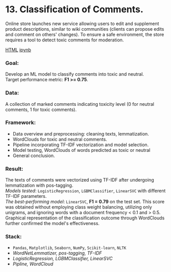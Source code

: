 # 13. Classification of Comments.
Online store launches new service allowing users to edit and supplement product descriptions, similar to wiki communities (clients can propose edits and comment on others' changes). To ensure a safe environment, the store requires a tool to detect toxic comments for moderation.

[HTML](13_toxic-comments.html)   [ipynb](13_toxic-comments.ipynb)

### Goal: 
Develop an ML model to classify comments into toxic and neutral.<br>
Target performance metric: **F1 >= 0.75**.
### Data: 
A collection of marked comments indicating toxicity level (0 for neutral comments, 1 for toxic comments).
### Framework:
-	Data overview and preprocessing: cleaning texts, lemmatization.
-	WordClouds for toxic and neutral comments.
-	Pipeline incorporating TF-IDF vectorization and model selection.
-	Model testing, WordClouds of words predicted as toxic or neutral
-	General conclusion.
### Result:
The texts of comments were vectorized using TF-IDF after undergoing lemmatization with pos-tagging.<br> 
*Models tested*: `LogisticRegression`, `LGBMClassifier`, `LinearSVC` with different TF-IDF parameters.<br>
*The best-performing model*: `LinearSVC`, **F1 = 0.79** on the test set. This score was obtained without employing class weight balancing, utilizing only unigrams, and ignoring words with a document frequency < 0.1 and > 0.5.<br> 
Graphical representation of the classification outcome through WordClouds further confirmed the model's effectiveness.
### Stack: 
- `Pandas`, `Matplotlib`, `Seaborn`, `NumPy`, `Scikit-learn`, `NLTK`
-  *WordNetLemmatizer, pos-tagging, TF-IDF*
-  *LogisticRegression, LGBMClassifier, LinearSVC*
-  *Pipline, WordCloud*

